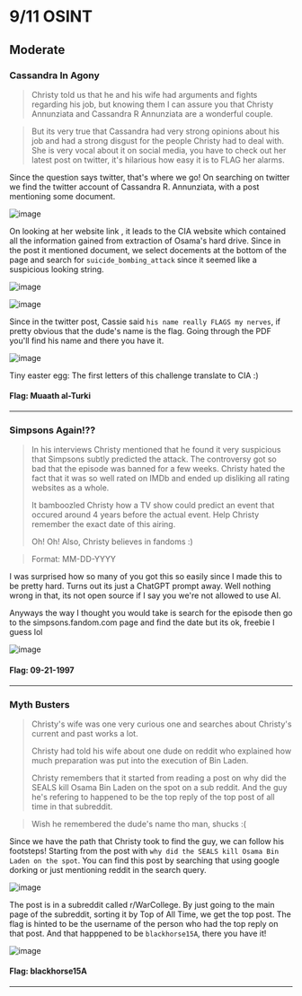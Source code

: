 # 9/11 OSINT

## Moderate

### Cassandra In Agony

> Christy told us that he and his wife had arguments and fights regarding his job, but knowing them I can assure you that Christy Annunziata and Cassandra R Annunziata are a wonderful couple.

> But its very true that Cassandra had very strong opinions about his job and had a strong disgust for the people Christy had to deal with. She is very vocal about it on social media, you have to check out her latest post on twitter, it's hilarious how easy it is to FLAG her alarms.

Since the question says twitter, that's where we go! On searching on twitter we find the twitter account of Cassandra R. Annunziata, with a post mentioning some document.

![image](https://github.com/user-attachments/assets/fb15c773-437e-48f9-b568-4fb1af77e0b2)

On looking at her website link , it leads to the CIA website which contained all the information gained from extraction of Osama's hard drive. Since in the post it mentioned document, we select docements at the bottom of the page and search for `suicide_bombing_attack` since it seemed like a suspicious looking string. 

![image](https://github.com/user-attachments/assets/e7530636-9eb0-4ea7-9546-72cdf3139a9b)

![image](https://github.com/user-attachments/assets/4d004332-1eba-45c6-98a2-3dd0312e6a09)

Since in the twitter post, Cassie said `his name really FLAGS my nerves`, if pretty obvious that the dude's name is the flag. Going through the PDF you'll find his name and there you have it.

![image](https://github.com/user-attachments/assets/c5465c7c-b80f-4f32-a3d8-67b9398d6a2b)

Tiny easter egg: The first letters of this challenge translate to CIA :)

#### Flag: Muaath al-Turki

---

### Simpsons Again!??

> In his interviews Christy mentioned that he found it very suspicious that Simpsons subtly predicted the attack. The controversy got so bad that the episode was banned for a few weeks. Christy hated the fact that it was so well rated on IMDb and ended up disliking all rating websites as a whole.
> 
> It bamboozled Christy how a TV show could predict an event that occured around 4 years before the actual event. Help Christy remember the exact date of this airing.
> 
> Oh! Oh! Also, Christy believes in fandoms :)

> Format: MM-DD-YYYY

I was surprised how so many of you got this so easily since I made this to be pretty hard. Turns out its just a ChatGPT prompt away. Well nothing wrong in that, its not open source if I say you we're not allowed to use AI. 

Anyways the way I thought you would take is search for the episode then go to the simpsons.fandom.com page and find the date but its ok, freebie I guess lol

![image](https://github.com/user-attachments/assets/c111a537-d3e8-4d10-86f4-f1cbd8bc226c)

#### Flag: 09-21-1997

---

### Myth Busters

> Christy's wife was one very curious one and searches about Christy's current and past works a lot.
>
> Christy had told his wife about one dude on reddit who explained how much preparation was put into the execution of Bin Laden.
>
> Christy remembers that it started from reading a post on why did the SEALS kill Osama Bin Laden on the spot on a sub reddit. And the guy he's refering to happened to be the top reply of the top post of all time in that subreddit.

> Wish he remembered the dude's name tho man, shucks :(


Since we have the path that Christy took to find the guy, we can follow his footsteps! Starting from the post with `why did the SEALS kill Osama Bin Laden on the spot`. You can find this post by searching that using google dorking or just mentioning reddit in the search query.

![image](https://github.com/user-attachments/assets/cc5fbfb5-0825-46bb-aec4-0c208941180c)

The post is in a subreddit called r/WarCollege. By just going to the main page of the subreddit, sorting it by Top of All Time, we get the top post. The flag is hinted to be the username of the person who had the top reply on that post. And that happpened to be `blackhorse15A`, there you have it!

![image](https://github.com/user-attachments/assets/c8780ba5-a1f0-42ad-a782-f72e85fe9547)

#### Flag: blackhorse15A

---

